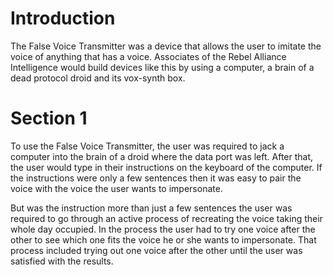 # Introduction
The False Voice Transmitter was a device that allows the user to imitate the voice of anything that has a voice.
Associates of the Rebel Alliance Intelligence would build devices like this by using a computer, a brain of a dead protocol droid and its vox-synth box.

# Section 1
To use the False Voice Transmitter, the user was required to jack a computer into the brain of a droid where the data port was left.
After that, the user would type in their instructions on the keyboard of the computer.
If the instructions were only a few sentences then it was easy to pair the voice with the voice the user wants to impersonate.


But was the instruction more than just a few sentences the user was required to go through an active process of recreating the voice taking their whole day occupied.
In the process the user had to try one voice after the other to see which one fits the voice he or she wants to impersonate.
That process included trying out one voice after the other until the user was satisfied with the results.
